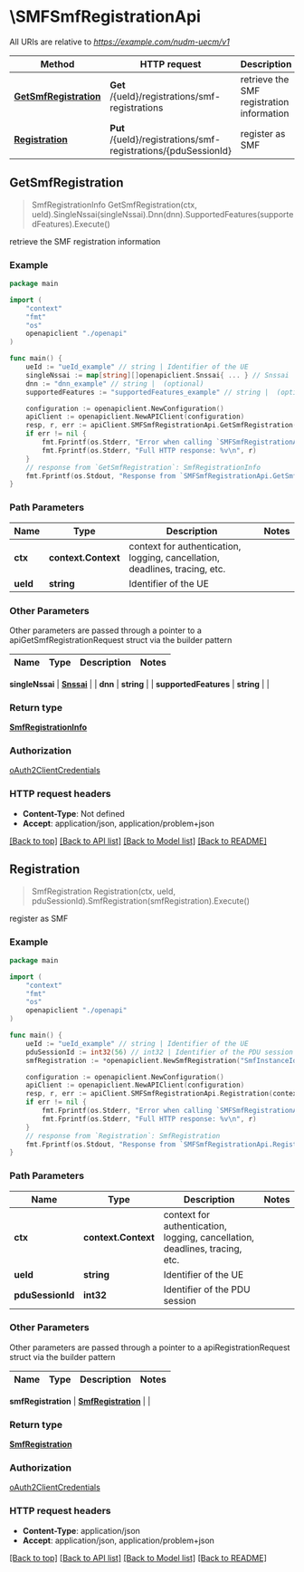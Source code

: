 # \SMFSmfRegistrationApi

All URIs are relative to *https://example.com/nudm-uecm/v1*

Method | HTTP request | Description
------------- | ------------- | -------------
[**GetSmfRegistration**](SMFSmfRegistrationApi.md#GetSmfRegistration) | **Get** /{ueId}/registrations/smf-registrations | retrieve the SMF registration information
[**Registration**](SMFSmfRegistrationApi.md#Registration) | **Put** /{ueId}/registrations/smf-registrations/{pduSessionId} | register as SMF



## GetSmfRegistration

> SmfRegistrationInfo GetSmfRegistration(ctx, ueId).SingleNssai(singleNssai).Dnn(dnn).SupportedFeatures(supportedFeatures).Execute()

retrieve the SMF registration information

### Example

```go
package main

import (
    "context"
    "fmt"
    "os"
    openapiclient "./openapi"
)

func main() {
    ueId := "ueId_example" // string | Identifier of the UE
    singleNssai := map[string][]openapiclient.Snssai{ ... } // Snssai |  (optional)
    dnn := "dnn_example" // string |  (optional)
    supportedFeatures := "supportedFeatures_example" // string |  (optional)

    configuration := openapiclient.NewConfiguration()
    apiClient := openapiclient.NewAPIClient(configuration)
    resp, r, err := apiClient.SMFSmfRegistrationApi.GetSmfRegistration(context.Background(), ueId).SingleNssai(singleNssai).Dnn(dnn).SupportedFeatures(supportedFeatures).Execute()
    if err != nil {
        fmt.Fprintf(os.Stderr, "Error when calling `SMFSmfRegistrationApi.GetSmfRegistration``: %v\n", err)
        fmt.Fprintf(os.Stderr, "Full HTTP response: %v\n", r)
    }
    // response from `GetSmfRegistration`: SmfRegistrationInfo
    fmt.Fprintf(os.Stdout, "Response from `SMFSmfRegistrationApi.GetSmfRegistration`: %v\n", resp)
}
```

### Path Parameters


Name | Type | Description  | Notes
------------- | ------------- | ------------- | -------------
**ctx** | **context.Context** | context for authentication, logging, cancellation, deadlines, tracing, etc.
**ueId** | **string** | Identifier of the UE | 

### Other Parameters

Other parameters are passed through a pointer to a apiGetSmfRegistrationRequest struct via the builder pattern


Name | Type | Description  | Notes
------------- | ------------- | ------------- | -------------

 **singleNssai** | [**Snssai**](Snssai.md) |  | 
 **dnn** | **string** |  | 
 **supportedFeatures** | **string** |  | 

### Return type

[**SmfRegistrationInfo**](SmfRegistrationInfo.md)

### Authorization

[oAuth2ClientCredentials](../README.md#oAuth2ClientCredentials)

### HTTP request headers

- **Content-Type**: Not defined
- **Accept**: application/json, application/problem+json

[[Back to top]](#) [[Back to API list]](../README.md#documentation-for-api-endpoints)
[[Back to Model list]](../README.md#documentation-for-models)
[[Back to README]](../README.md)


## Registration

> SmfRegistration Registration(ctx, ueId, pduSessionId).SmfRegistration(smfRegistration).Execute()

register as SMF

### Example

```go
package main

import (
    "context"
    "fmt"
    "os"
    openapiclient "./openapi"
)

func main() {
    ueId := "ueId_example" // string | Identifier of the UE
    pduSessionId := int32(56) // int32 | Identifier of the PDU session
    smfRegistration := *openapiclient.NewSmfRegistration("SmfInstanceId_example", int32(123), *openapiclient.NewSnssai(int32(123)), *openapiclient.NewPlmnId("Mcc_example", "Mnc_example")) // SmfRegistration | 

    configuration := openapiclient.NewConfiguration()
    apiClient := openapiclient.NewAPIClient(configuration)
    resp, r, err := apiClient.SMFSmfRegistrationApi.Registration(context.Background(), ueId, pduSessionId).SmfRegistration(smfRegistration).Execute()
    if err != nil {
        fmt.Fprintf(os.Stderr, "Error when calling `SMFSmfRegistrationApi.Registration``: %v\n", err)
        fmt.Fprintf(os.Stderr, "Full HTTP response: %v\n", r)
    }
    // response from `Registration`: SmfRegistration
    fmt.Fprintf(os.Stdout, "Response from `SMFSmfRegistrationApi.Registration`: %v\n", resp)
}
```

### Path Parameters


Name | Type | Description  | Notes
------------- | ------------- | ------------- | -------------
**ctx** | **context.Context** | context for authentication, logging, cancellation, deadlines, tracing, etc.
**ueId** | **string** | Identifier of the UE | 
**pduSessionId** | **int32** | Identifier of the PDU session | 

### Other Parameters

Other parameters are passed through a pointer to a apiRegistrationRequest struct via the builder pattern


Name | Type | Description  | Notes
------------- | ------------- | ------------- | -------------


 **smfRegistration** | [**SmfRegistration**](SmfRegistration.md) |  | 

### Return type

[**SmfRegistration**](SmfRegistration.md)

### Authorization

[oAuth2ClientCredentials](../README.md#oAuth2ClientCredentials)

### HTTP request headers

- **Content-Type**: application/json
- **Accept**: application/json, application/problem+json

[[Back to top]](#) [[Back to API list]](../README.md#documentation-for-api-endpoints)
[[Back to Model list]](../README.md#documentation-for-models)
[[Back to README]](../README.md)

